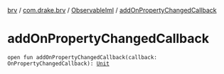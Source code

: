 [brv](../../index.md) / [com.drake.brv](../index.md) / [ObservableIml](index.md) / [addOnPropertyChangedCallback](./add-on-property-changed-callback.md)

# addOnPropertyChangedCallback

`open fun addOnPropertyChangedCallback(callback: OnPropertyChangedCallback): `[`Unit`](https://kotlinlang.org/api/latest/jvm/stdlib/kotlin/-unit/index.html)